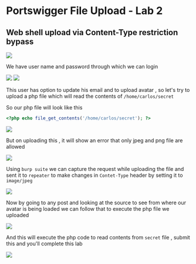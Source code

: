 # Portswigger File Upload - Lab 2
## Web shell upload via Content-Type restriction bypass

<img src="https://i.imgur.com/yn1xska.png"/>

We have user name and password through which we can login 

<img src="https://i.imgur.com/QbLlY39.png"/>

<img src="https://i.imgur.com/NhjUhxM.png"/>

This user has option to update his email and to upload avatar , so let's try to upload a php file which will read the contents of `/home/carlos/secret`

So our php file will look like this 

```php
<?php echo file_get_contents('/home/carlos/secret'); ?> 
```

<img src="https://i.imgur.com/lGxMtsZ.png"/>

But on uploading this , it will show an error that only jpeg and png file are allowed

<img src="https://i.imgur.com/N4YvMrW.png"/>

Using `burp suite` we can capture the request while uploading the file and sent it to `repeater` to make changes in `Contet-Type` header by setting it to `image/jpeg`

<img src="https://i.imgur.com/BG4LZA7.png"/>

Now by going to any post and looking at the source to see from where our avatar is being loaded we can follow that to execute the php file we uploaded

<img src="https://i.imgur.com/AXMA2oe.png"/>

And this will execute the php code to read contents from `secret` file , submit this and you'll complete this lab

<img src="https://i.imgur.com/qGupMrx.png"/>